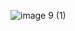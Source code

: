 ![image 9 (1)](https://github.com/CarlSaganPhD/3D-lattice-viz/assets/81494065/3b9d22bd-ddca-4e45-8756-4eb644b32e43)
